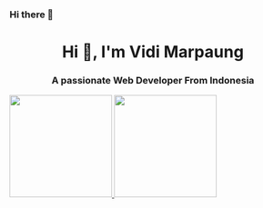 ### Hi there 👋
<h1 align="center">Hi 👋, I'm Vidi Marpaung</h1>
<h3 align="center">A passionate Web Developer From Indonesia</h3>




<p align="left">
<a href="https://github.com/argalusmp">
  <img height="180em" src="https://github-readme-stats-eight-theta.vercel.app/api?username=argalusmp&show_icons=true&theme=algolia&include_all_commits=true&count_private=true"/>
  <img height="180em" src="https://github-readme-stats-eight-theta.vercel.app/api/top-langs/?username=argalusmp&layout=compact&langs_count=8&theme=algolia"/>
</a>
</p>

<!--
**argalusmp/argalusmp** is a ✨ _special_ ✨ repository because its `README.md` (this file) appears on your GitHub profile.

Here are some ideas to get you started:

- 🔭 I’m currently working on ...
- 🌱 I’m currently learning ...
- 👯 I’m looking to collaborate on ...
- 🤔 I’m looking for help with ...
- 💬 Ask me about ...
- 📫 How to reach me: ...
- 😄 Pronouns: ...
- ⚡ Fun fact: ...
-->

